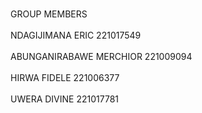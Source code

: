 <br> GROUP MEMBERS</br>
<br> NDAGIJIMANA ERIC 221017549</br>
<br> ABUNGANIRABAWE MERCHIOR 221009094</br>
<br> HIRWA FIDELE 221006377</br>
<br> UWERA DIVINE 221017781</br>
